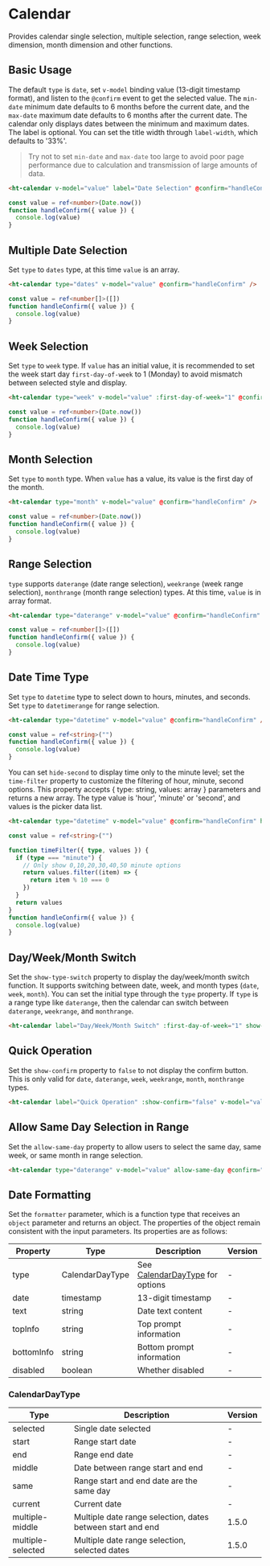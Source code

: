 # Calendar

Provides calendar single selection, multiple selection, range selection, week dimension, month dimension and other functions.

## Basic Usage

The default `type` is `date`, set `v-model` binding value (13-digit timestamp format), and listen to the `@confirm` event to get the selected value. The `min-date` minimum date defaults to 6 months before the current date, and the `max-date` maximum date defaults to 6 months after the current date. The calendar only displays dates between the minimum and maximum dates. The label is optional. You can set the title width through `label-width`, which defaults to '33%'.

> Try not to set `min-date` and `max-date` too large to avoid poor page performance due to calculation and transmission of large amounts of data.

```html
<ht-calendar v-model="value" label="Date Selection" @confirm="handleConfirm" />
```

```typescript
const value = ref<number>(Date.now())
function handleConfirm({ value }) {
  console.log(value)
}
```

## Multiple Date Selection

Set `type` to `dates` type, at this time `value` is an array.

```html
<ht-calendar type="dates" v-model="value" @confirm="handleConfirm" />
```

```typescript
const value = ref<number[]>([])
function handleConfirm({ value }) {
  console.log(value)
}
```

## Week Selection

Set `type` to `week` type. If `value` has an initial value, it is recommended to set the week start day `first-day-of-week` to 1 (Monday) to avoid mismatch between selected style and display.

```html
<ht-calendar type="week" v-model="value" :first-day-of-week="1" @confirm="handleConfirm" />
```

```typescript
const value = ref<number>(Date.now())
function handleConfirm({ value }) {
  console.log(value)
}
```

## Month Selection

Set `type` to `month` type. When `value` has a value, its value is the first day of the month.

```html
<ht-calendar type="month" v-model="value" @confirm="handleConfirm" />
```

```typescript
const value = ref<number>(Date.now())
function handleConfirm({ value }) {
  console.log(value)
}
```

## Range Selection

`type` supports `daterange` (date range selection), `weekrange` (week range selection), `monthrange` (month range selection) types. At this time, `value` is in array format.

```html
<ht-calendar type="daterange" v-model="value" @confirm="handleConfirm" />
```

```typescript
const value = ref<number[]>([])
function handleConfirm({ value }) {
  console.log(value)
}
```

## Date Time Type

Set `type` to `datetime` type to select down to hours, minutes, and seconds. Set `type` to `datetimerange` for range selection.

```html
<ht-calendar type="datetime" v-model="value" @confirm="handleConfirm" />
```

```typescript
const value = ref<string>("")
function handleConfirm({ value }) {
  console.log(value)
}
```

You can set `hide-second` to display time only to the minute level; set the `time-filter` property to customize the filtering of hour, minute, second options. This property accepts { type: string, values: array } parameters and returns a new array. The type value is 'hour', 'minute' or 'second', and values is the picker data list.

```html
<ht-calendar type="datetime" v-model="value" @confirm="handleConfirm" hide-second :time-filter="timeFilter" />
```

```typescript
const value = ref<string>("")

function timeFilter({ type, values }) {
  if (type === "minute") {
    // Only show 0,10,20,30,40,50 minute options
    return values.filter((item) => {
      return item % 10 === 0
    })
  }
  return values
}
function handleConfirm({ value }) {
  console.log(value)
}
```

## Day/Week/Month Switch

Set the `show-type-switch` property to display the day/week/month switch function. It supports switching between date, week, and month types (`date`, `week`, `month`). You can set the initial type through the `type` property. If `type` is a range type like `daterange`, then the calendar can switch between `daterange`, `weekrange`, and `monthrange`.

```html
<ht-calendar label="Day/Week/Month Switch" :first-day-of-week="1" show-type-switch v-model="value" @confirm="handleConfirm" />
```

## Quick Operation

Set the `show-confirm` property to `false` to not display the confirm button. This is only valid for `date`, `daterange`, `week`, `weekrange`, `month`, `monthrange` types.

```html
<ht-calendar label="Quick Operation" :show-confirm="false" v-model="value" @confirm="handleConfirm" />
```

## Allow Same Day Selection in Range

Set the `allow-same-day` property to allow users to select the same day, same week, or same month in range selection.

```html
<ht-calendar type="daterange" v-model="value" allow-same-day @confirm="handleConfirm" />
```

## Date Formatting

Set the `formatter` parameter, which is a function type that receives an `object` parameter and returns an object. The properties of the object remain consistent with the input parameters. Its properties are as follows:

| Property   | Type            | Description                                      | Version |
| ---------- | --------------- | ------------------------------------------------ | ------- |
| type       | CalendarDayType | See [CalendarDayType](#calendardaytype) for options | -       |
| date       | timestamp       | 13-digit timestamp                               | -       |
| text       | string          | Date text content                                | -       |
| topInfo    | string          | Top prompt information                           | -       |
| bottomInfo | string          | Bottom prompt information                        | -       |
| disabled   | boolean         | Whether disabled                                 | -       |

### CalendarDayType

| Type             | Description                                           | Version |
| ---------------- | ----------------------------------------------------- | ------- |
| selected         | Single date selected                                  | -       |
| start            | Range start date                                      | -       |
| end              | Range end date                                        | -       |
| middle           | Date between range start and end                      | -       |
| same             | Range start and end date are the same day            | -       |
| current          | Current date                                         | -       |
| multiple-middle  | Multiple date range selection, dates between start and end | 1.5.0   |
| multiple-selected| Multiple date range selection, selected dates         | 1.5.0   |
